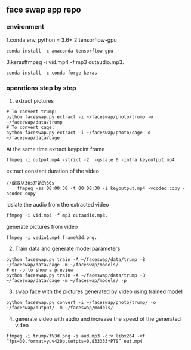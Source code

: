 ## face swap app repo
### environment
1.conda env_python = 3.6+
2.tensorflow-gpu
```
conda install -c anaconda tensorflow-gpu 
```
3.kerasffmpeg -i vid.mp4 -f mp3 outaudio.mp3. 

```
conda install -c conda-forge keras
```
### operations step by step

1. extract pictures
```
# To convert trump:
python faceswap.py extract -i ~/faceswap/photo/trump -o ~/faceswap/data/trump
# To convert cage:
python faceswap.py extract -i ~/faceswap/photo/cage -o ~/faceswap/data/cage
```
At the same time 
extract keypoint frame
```
ffmpeg -i output.mp4 -strict -2  -qscale 0 -intra keyoutput.mp4
```
extract constant duration of the video
```
//截取从30s开始的30s
    ffmpeg -ss 00:00:30 -t 00:00:30 -i keyoutput.mp4 -vcodec copy -acodec copy
```
ioslate the audio from the extracted video
```
ffmpeg -i vid.mp4 -f mp3 outaudio.mp3. 
```

generate pictures from video
```
ffmpeg -i vedio1.mp4 frame%3d.png. 
```

2. Train data and generate model parameters
```
python faceswap.py train -A ~/faceswap/data/trump -B ~/faceswap/data/cage -m ~/faceswap/models/
# or -p to show a preview
python faceswap.py train -A ~/faceswap/data/trump -B ~/faceswap/data/cage -m ~/faceswap/models/ -p 
```
3. swap face with the pictures generated by video using trained model
```
python faceswap.py convert -i ~/faceswap/photo/trump/ -o ~/faceswap/output/ -m ~/faceswap/models/
```
4. generate video with audio and increase the speed of the generated video
```
ffmpeg -i trump/f%3d.png -i aud.mp3 -c:v libx264 -vf “fps=30,format=yuv420p,setpts=0.833333*PTS” out.mp4
```
